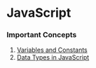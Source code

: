 # JavaScript

### Important Concepts

1. [Variables and Constants](https://github.com/nitishkaf/Guides/blob/main/javascript/Variables_Constant.md)
2. [Data Types in JavaScript](Data_Types.md)
